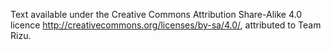 Text available under the Creative Commons Attribution Share-Alike 4.0 licence <http://creativecommons.org/licenses/by-sa/4.0/>, attributed to Team Rizu.